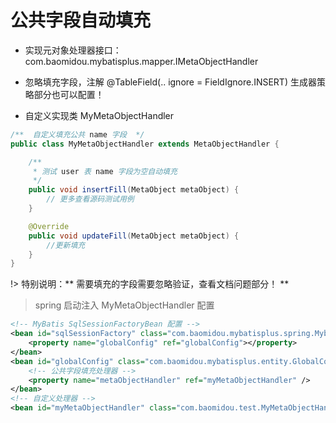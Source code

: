 # 公共字段自动填充

- 实现元对象处理器接口： com.baomidou.mybatisplus.mapper.IMetaObjectHandler

- 忽略填充字段，注解 @TableField(.. ignore = FieldIgnore.INSERT) 生成器策略部分也可以配置！

- 自定义实现类 MyMetaObjectHandler

```java
/**  自定义填充公共 name 字段  */
public class MyMetaObjectHandler extends MetaObjectHandler {

    /**
     * 测试 user 表 name 字段为空自动填充
     */
    public void insertFill(MetaObject metaObject) {
        // 更多查看源码测试用例
    }

    @Override
    public void updateFill(MetaObject metaObject) {
        //更新填充
    }
}

```

!> 特别说明：** 需要填充的字段需要忽略验证，查看文档问题部分！ **

> spring 启动注入 MyMetaObjectHandler 配置

```xml
<!-- MyBatis SqlSessionFactoryBean 配置 -->
<bean id="sqlSessionFactory" class="com.baomidou.mybatisplus.spring.MybatisSqlSessionFactoryBean">
    <property name="globalConfig" ref="globalConfig"></property>
</bean>
<bean id="globalConfig" class="com.baomidou.mybatisplus.entity.GlobalConfiguration">
    <!-- 公共字段填充处理器 -->
    <property name="metaObjectHandler" ref="myMetaObjectHandler" />
</bean>
<!-- 自定义处理器 -->
<bean id="myMetaObjectHandler" class="com.baomidou.test.MyMetaObjectHandler" />
```
